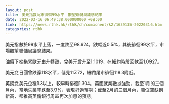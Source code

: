 ```yaml
---
layout: post
title: 美元指數尾市徘徊99水平　觀望聯儲局議息結果
date: 2022-03-16 06:49:38.000000000 +08:00
link: https://news.rthk.hk/rthk/ch/component/k2/1639135-20220316.htm
categories: rthk
---
```


美元指數於99水平上落，一度跌至98.624，跌幅近0.5%，其後徘徊99水平，市場觀望聯儲局議息結果。

油價下挫拖累歐元由升轉跌，兌美元曾升至1.1019，在紐約時段回軟至1.0927。

美元兌日圓曾跌穿118水平，低見117.72，紐約尾市徘徊118.3附近。

英鎊兌美元企穩1.3以上，較早時徘徊1.304。英國就業數據強勁，截至1月的三個月內，當地失業率跌至3.9%，表現好過預期；截至2月的三個月內，職位空缺創新高，都推高英倫銀行周四再次加息的預期。
